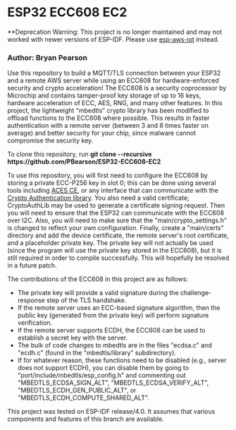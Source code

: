 # ESP32 ECC608 EC2

**Deprecation Warning: This project is no longer maintained and may not worked with newer versions of ESP-IDF. Please use [esp-aws-iot](https://github.com/PBearson/esp-aws-iot) instead.

### Author: Bryan Pearson

Use this repository to build a MQTT/TLS connection between your ESP32 and a remote AWS server while using an ECC608 for hardware-enforced security and crypto acceleration! The ECC608 is a security coprocessor by Microchip and contains tamper-proof key storage of up to 16 keys, hardware acceleration of ECC, AES, RNG, and many other features. In this project, the lightweight "mbedtls" crypto library has been modified to offload functions to the ECC608 where possible. This results in faster authentication with a remote server (between 3 and 8 times faster on average) and better security for your chip, since malware cannot compromise the security key.

To clone this repository, run **git clone --recursive https<span></span>://github.com/PBearson/ESP32-ECC608-EC2**

To use this repository, you will first need to configure the ECC608 by storing a private ECC-P256 key in slot 0; this can be done using several tools including [ACES CE](https://www.microchip.com/DevelopmentTools/ProductDetails/PartNO/Atmel%20Crypto%20%20Studio%20(ACES)), or any interface that can communicate with the [Crypto Authentication library](https://github.com/MicrochipTech/cryptoauthlib). You also need a valid certificate; CryptoAuthLib may be used to generate a certificate signing request. Then you will need to ensure that the ESP32 can communicate with the ECC608 over I2C. Also, you will need to make sure that the "main/crypto_settings.h" is changed to reflect your own configuration. Finally, create a "main/certs" directory and add the device certificate, the remote server's root certificate, and a placeholder private key. The private key will not actually be used (since the program will use the private key stored in the ECC608), but it is still required in order to compile successfully. This will hopefully be resolved in a future patch.

The contributions of the ECC608 in this project are as follows:
- The private key will provide a valid signature during the challenge-response step of the TLS handshake.
- If the remote server uses an ECC-based signature algorithm, then the public key (generated from the private key) will perform signature verification.
- If the remote server supports ECDH, the ECC608 can be used to establish a secret key with the server. 
- The bulk of code changes to mbedtls are in the files "ecdsa.c" and "ecdh.c" (found in the "mbedtls/library" subdirectory).
- If for whatever reason, these functions need to be disabled (e.g., server does not support ECDH), you can disable them by going to "port/include/mbedtls/esp_config.h" and commenting out "MBEDTLS_ECDSA_SIGN_ALT", "MBEDTLS_ECDSA_VERIFY_ALT", "MBEDTLS_ECDH_GEN_PUBLIC_ALT", or "MBEDTLS_ECDH_COMPUTE_SHARED_ALT".

This project was tested on ESP-IDF release/4.0. It assumes that various components and features of this branch are available.

